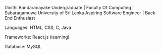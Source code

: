 Dinithi Bandaranayake Undergraduate | Faculty Of Computing | Sabaragamuwa University of Sri Lanka Aspiring Software Engineer | Back-End Enthusiast

Languages: HTML, CSS, C, Java

Frameworks: React.js (learning)

Database: MySQL

<!--
**dinithitb/dinithitb** is a ✨ _special_ ✨ repository because its `README.md` (this file) appears on your GitHub profile.

Here are some ideas to get you started:

- 🔭 I’m currently working on ...
- 🌱 I’m currently learning ...
- 👯 I’m looking to collaborate on ...
- 🤔 I’m looking for help with ...
- 💬 Ask me about ...
- 📫 How to reach me: ...
- 😄 Pronouns: ...
- ⚡ Fun fact: ...
-->
